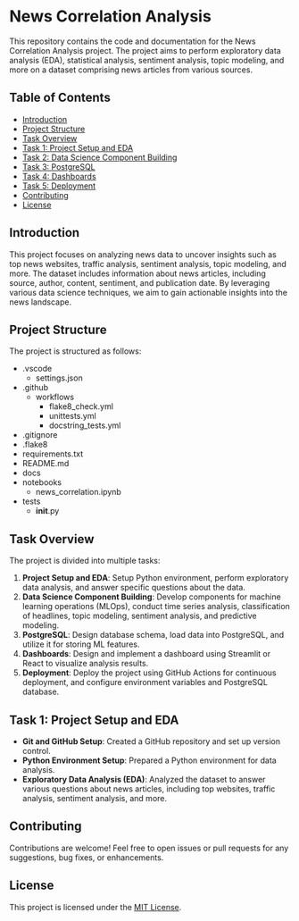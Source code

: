 # News Correlation Analysis
This repository contains the code and documentation for the News Correlation Analysis project. The project aims to perform exploratory data analysis (EDA), statistical analysis, sentiment analysis, topic modeling, and more on a dataset comprising news articles from various sources.

## Table of Contents

- [Introduction](#introduction)
- [Project Structure](#project-structure)
- [Task Overview](#task-overview)
- [Task 1: Project Setup and EDA](#task-1-project-setup-and-eda)
- [Task 2: Data Science Component Building](#task-2-data-science-component-building)
- [Task 3: PostgreSQL](#task-3-postgresql)
- [Task 4: Dashboards](#task-4-dashboards)
- [Task 5: Deployment](#task-5-deployment)
- [Contributing](#contributing)
- [License](#license)

## Introduction

This project focuses on analyzing news data to uncover insights such as top news websites, traffic analysis, sentiment analysis, topic modeling, and more. The dataset includes information about news articles, including source, author, content, sentiment, and publication date. By leveraging various data science techniques, we aim to gain actionable insights into the news landscape.

## Project Structure

The project is structured as follows:

- .vscode
  - settings.json
- .github
  - workflows
    - flake8_check.yml
    - unittests.yml
    - docstring_tests.yml
- .gitignore
- .flake8
- requirements.txt
- README.md
- docs
- notebooks
  - news_correlation.ipynb
- tests
  - __init__.py
## Task Overview

The project is divided into multiple tasks:

1. **Project Setup and EDA**: Setup Python environment, perform exploratory data analysis, and answer specific questions about the data.
2. **Data Science Component Building**: Develop components for machine learning operations (MLOps), conduct time series analysis, classification of headlines, topic modeling, sentiment analysis, and predictive modeling.
3. **PostgreSQL**: Design database schema, load data into PostgreSQL, and utilize it for storing ML features.
4. **Dashboards**: Design and implement a dashboard using Streamlit or React to visualize analysis results.
5. **Deployment**: Deploy the project using GitHub Actions for continuous deployment, and configure environment variables and PostgreSQL database.

## Task 1: Project Setup and EDA

- **Git and GitHub Setup**: Created a GitHub repository and set up version control.
- **Python Environment Setup**: Prepared a Python environment for data analysis.
- **Exploratory Data Analysis (EDA)**: Analyzed the dataset to answer various questions about news articles, including top websites, traffic analysis, sentiment analysis, and more.

## Contributing

Contributions are welcome! Feel free to open issues or pull requests for any suggestions, bug fixes, or enhancements.

## License

This project is licensed under the [MIT License](LICENSE).
